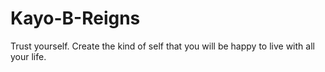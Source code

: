 # Kayo-B-Reigns
Trust yourself. Create the kind of self that you will be happy to live with all your life.
